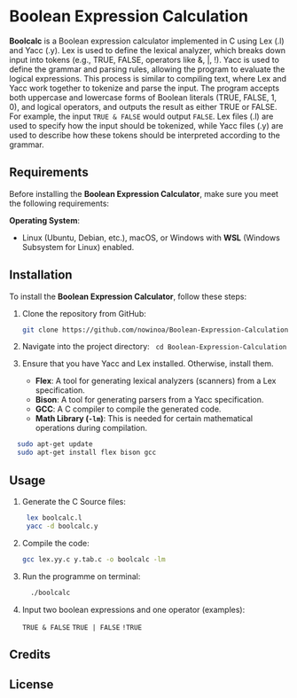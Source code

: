 # Boolean Expression Calculation

**Boolcalc** is a Boolean expression calculator implemented in C using Lex (.l) and Yacc (.y). Lex is used to define the lexical analyzer, which breaks down input into tokens (e.g., TRUE, FALSE, operators like &, |, !). Yacc is used to define the grammar and parsing rules, allowing the program to evaluate the logical expressions. This process is similar to compiling text, where Lex and Yacc work together to tokenize and parse the input. The program accepts both uppercase and lowercase forms of Boolean literals (TRUE, FALSE, 1, 0), and logical operators, and outputs the result as either TRUE or FALSE. For example, the input `TRUE & FALSE` would output `FALSE`. Lex files (.l) are used to specify how the input should be tokenized, while Yacc files (.y) are used to describe how these tokens should be interpreted according to the grammar.

## Requirements
Before installing the **Boolean Expression Calculator**, make sure you meet the following requirements:

**Operating System**:
   - Linux (Ubuntu, Debian, etc.), macOS, or Windows with **WSL** (Windows Subsystem for Linux) enabled.

## Installation
To install the **Boolean Expression Calculator**, follow these steps:

1. Clone the repository from GitHub:
   ```bash
   git clone https://github.com/nowinoa/Boolean-Expression-Calculation.git

2. Navigate into the project directory:
   ``` cd Boolean-Expression-Calculation```
   
4. Ensure that you have Yacc and Lex installed. Otherwise, install them.
   - **Flex**: A tool for generating lexical analyzers (scanners) from a Lex specification.
   - **Bison**: A tool for generating parsers from a Yacc specification.
   - **GCC**: A C compiler to compile the generated code.
   - **Math Library (`-lm`)**: This is needed for certain mathematical operations during compilation.

```bash
  sudo apt-get update
  sudo apt-get install flex bison gcc
```

## Usage

1. Generate the C Source files:
   ```bash
    lex boolcalc.l
    yacc -d boolcalc.y
    ```
2. Compile the code:
   ```bash
   gcc lex.yy.c y.tab.c -o boolcalc -lm
   ```
3. Run the programme on terminal:
   ```bash
     ./boolcalc
   ```
4. Input two boolean expressions and one operator (examples):

   ``` TRUE & FALSE ```
   ``` TRUE | FALSE ```
   ``` !TRUE ```
   
## Credits

## License
